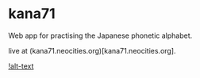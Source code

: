 # kana71
Web app for practising the Japanese phonetic alphabet.

live at (kana71.neocities.org)[kana71.neocities.org].

[!alt-text](https://github.com/flecktarn/kana71/blob/master/images/interface.png)
